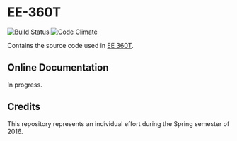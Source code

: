 EE-360T 
=======

[![Build Status](https://travis-ci.org/EricCrosson/EE-360T.svg?branch=master)](https://travis-ci.org/EricCrosson/EE-360T) [![Code Climate](https://codeclimate.com/github/EricCrosson/EE-360T/badges/gpa.svg)](https://codeclimate.com/github/EricCrosson/EE-360T)

Contains the source code used in [EE 360T].

Online Documentation
--------------------

In progress.

Credits
-------

This repository represents an individual effort during the Spring semester of 2016.

[EE 360T]: http://www.ece.utexas.edu/undergraduate/courses/360t

